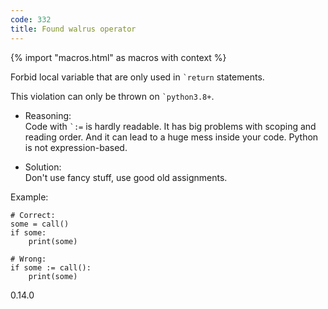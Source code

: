 ```yaml
---
code: 332
title: Found walrus operator
---
```


{% import "macros.html" as macros with context %}

Forbid local variable that are only used in `` `return `` statements.

This violation can only be thrown on `` `python3.8+ ``.

  - Reasoning:  
    Code with `` `:= `` is hardly readable. It has big problems with
    scoping and reading order. And it can lead to a huge mess inside
    your code. Python is not expression-based.

  - Solution:  
    Don't use fancy stuff, use good old assignments.

Example:

    # Correct:
    some = call()
    if some:
        print(some)
    
    # Wrong:
    if some := call():
        print(some)

<div class="versionadded">

0.14.0

</div>